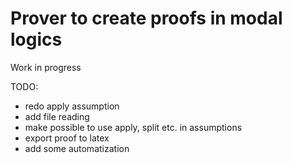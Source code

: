 # Prover to create proofs in modal logics
Work in progress

TODO:
* redo apply assumption
* add file reading
* make possible to use apply, split etc. in assumptions
* export proof to latex
* add some automatization
